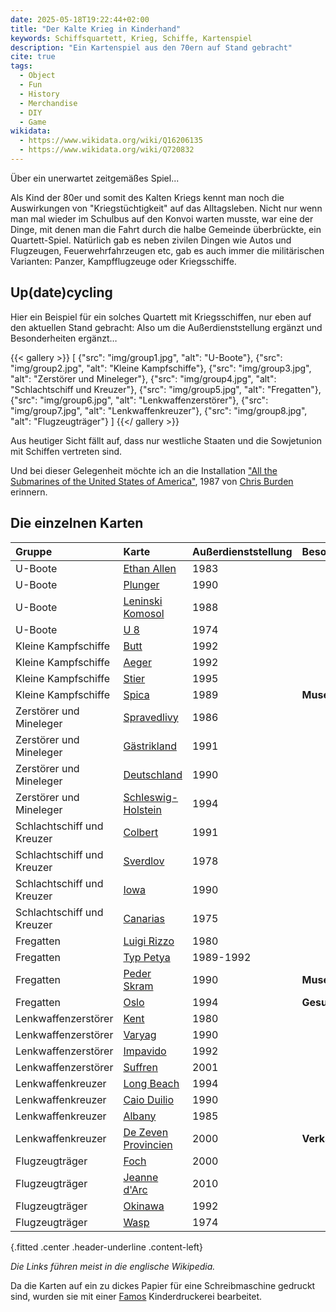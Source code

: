 ```yaml
---
date: 2025-05-18T19:22:44+02:00
title: "Der Kalte Krieg in Kinderhand"
keywords: Schiffsquartett, Krieg, Schiffe, Kartenspiel
description: "Ein Kartenspiel aus den 70ern auf Stand gebracht"
cite: true
tags:
  - Object
  - Fun
  - History
  - Merchandise
  - DIY
  - Game
wikidata:
  - https://www.wikidata.org/wiki/Q16206135
  - https://www.wikidata.org/wiki/Q720832
---
```


Über ein unerwartet zeitgemäßes Spiel...
<!--more-->

Als Kind der 80er und somit des Kalten Kriegs kennt man noch die Auswirkungen von "Kriegstüchtigkeit" auf das Alltagsleben. Nicht nur wenn man mal wieder im Schulbus auf den Konvoi warten musste, war eine der Dinge, mit denen man die Fahrt durch die halbe Gemeinde überbrückte, ein Quartett-Spiel. Natürlich gab es neben zivilen Dingen wie Autos und Flugzeugen, Feuerwehrfahrzeugen etc, gab es auch immer die militärischen Varianten: Panzer, Kampfflugzeuge oder Kriegsschiffe.

## Up(date)cycling

Hier ein Beispiel für ein solches Quartett mit Kriegsschiffen, nur eben auf den aktuellen Stand gebracht: Also um die Außerdienststellung ergänzt und Besonderheiten ergänzt…

{{< gallery >}}
[
  {"src": "img/group1.jpg", "alt": "U-Boote"},
  {"src": "img/group2.jpg", "alt": "Kleine Kampfschiffe"},
  {"src": "img/group3.jpg", "alt": "Zerstörer und Mineleger"},
  {"src": "img/group4.jpg", "alt": "Schlachtschiff und Kreuzer"},
  {"src": "img/group5.jpg", "alt": "Fregatten"},
  {"src": "img/group6.jpg", "alt": "Lenkwaffenzerstörer"},
  {"src": "img/group7.jpg", "alt": "Lenkwaffenkreuzer"},
  {"src": "img/group8.jpg", "alt": "Flugzeugträger"}
]
{{</ gallery >}}

Aus heutiger Sicht fällt auf, dass nur westliche Staaten und die Sowjetunion mit Schiffen vertreten sind.

Und bei dieser Gelegenheit möchte ich an die Installation ["All the Submarines of the United States of America"](https://www.sartle.com/artwork/all-the-submarines-of-the-united-states-of-america-chris-burden), 1987 von [Chris Burden](https://de.wikipedia.org/wiki/Chris_Burden) erinnern.

## Die einzelnen Karten

| Gruppe | Karte | Außerdienststellung | Besonderheiten |
| :---- | :---- | ----- | :---- |
| U-Boote | [Ethan Allen](https://en.wikipedia.org/wiki/USS_Ethan_Allen_(SSBN-608)) | 1983 |  |
| U-Boote | [Plunger](https://en.wikipedia.org/wiki/USS_Plunger_(SSN-595)) | 1990 |  |
| U-Boote | [Leninski Komosol](https://en.wikipedia.org/wiki/Soviet_submarine_K-3_Leninsky_Komsomol) | 1988 |  |
| U-Boote | [U 8](https://en.wikipedia.org/wiki/Type_205_submarine) | 1974 |  |
| Kleine Kampfschiffe | [Butt](https://en.wikipedia.org/wiki/Barbe-class_utility_landing_craft) | 1992 |  |
| Kleine Kampfschiffe | [Aeger](https://en.wikipedia.org/wiki/HNoMS_%C3%86ger) | 1992 |  |
| Kleine Kampfschiffe | [Stier](https://www.historisches-marinearchiv.de/projekte/minensucher/ausgabe.php?where_value=831) | 1995 |  |
| Kleine Kampfschiffe | [Spica](https://en.wikipedia.org/wiki/HSwMS_Spica_(T121)) | 1989 | **Museumsschiff** |
| Zerstörer und Mineleger | [Spravedlivy](https://en.wikipedia.org/wiki/ORP_Warszawa_(1970)) | 1986 |  |
| Zerstörer und Mineleger | [Gästrikland](https://en.wikipedia.org/wiki/HSwMS_G%C3%A4strikland_(J22)) | 1991 |  |
| Zerstörer und Mineleger | [Deutschland](https://en.wikipedia.org/wiki/German_training_cruiser_Deutschland) | 1990 |  |
| Zerstörer und Mineleger | [Schleswig-Holstein](https://en.wikipedia.org/wiki/German_destroyer_Schleswig-Holstein) | 1994 |  |
| Schlachtschiff und Kreuzer | [Colbert](https://en.wikipedia.org/wiki/French_cruiser_Colbert_(C611)) | 1991 |  |
| Schlachtschiff und Kreuzer | [Sverdlov](https://en.wikipedia.org/wiki/Soviet_cruiser_Sverdlov) | 1978 |  |
| Schlachtschiff und Kreuzer | [Iowa](https://en.wikipedia.org/wiki/USS_Iowa_(BB-61)) | 1990 |  |
| Schlachtschiff und Kreuzer | [Canarias](https://en.wikipedia.org/wiki/Spanish_cruiser_Canarias) | 1975 |  |
| Fregatten | [Luigi Rizzo](https://en.wikipedia.org/wiki/Italian_frigate_Luigi_Rizzo_(F_596)) | 1980 |  |
| Fregatten | [Typ Petya](https://en.wikipedia.org/wiki/Petya-class_frigate) | 1989-1992 |  |
| Fregatten | [Peder Skram](https://en.wikipedia.org/wiki/HDMS_Peder_Skram_(F352)) | 1990 | **Museumsschiff** |
| Fregatten | [Oslo](https://en.wikipedia.org/wiki/HNoMS_Oslo_(F300)) | 1994 | **Gesunken** |
| Lenkwaffenzerstörer | [Kent](https://en.wikipedia.org/wiki/HMS_Kent_(D12)) | 1980 |  |
| Lenkwaffenzerstörer | [Varyag](https://en.wikipedia.org/wiki/Soviet_cruiser_Varyag_(1963)) | 1990 |  |
| Lenkwaffenzerstörer | [Impavido](https://en.wikipedia.org/wiki/Italian_destroyer_Impavido_(D_570)) | 1992 |  |
| Lenkwaffenzerstörer | [Suffren](https://en.wikipedia.org/wiki/French_frigate_Suffren) | 2001 |  |
| Lenkwaffenkreuzer | [Long Beach](https://en.wikipedia.org/wiki/USS_Long_Beach_(CGN-9)) | 1994 |  |
| Lenkwaffenkreuzer | [Caio Duilio](https://en.wikipedia.org/wiki/Italian_cruiser_Caio_Duilio) | 1990 |  |
| Lenkwaffenkreuzer | [Albany](https://en.wikipedia.org/wiki/USS_Albany_(CA-123)) | 1985 |  |
| Lenkwaffenkreuzer | [De Zeven Provincien](https://en.wikipedia.org/wiki/HNLMS_De_Zeven_Provinci%C3%ABn_(C802)) | 2000 | **Verkauft** |
| Flugzeugträger | [Foch](https://en.wikipedia.org/wiki/French_aircraft_carrier_Foch) | 2000 |  |
| Flugzeugträger | [Jeanne d'Arc](https://en.wikipedia.org/wiki/French_cruiser_Jeanne_d%27Arc_(R97)) | 2010 |  |
| Flugzeugträger | [Okinawa](https://en.wikipedia.org/wiki/USS_Okinawa_(LPH-3)) | 1992 |  |
| Flugzeugträger | [Wasp](https://en.wikipedia.org/wiki/USS_Wasp_(CV-18)) | 1974 |  |
{.fitted .center .header-underline .content-left}


*Die Links führen meist in die englische Wikipedia.*

Da die Karten auf ein zu dickes Papier für eine Schreibmaschine gedruckt sind, wurden sie mit einer [Famos](https://de.wikipedia.org/wiki/Famos_(Unternehmen)) Kinderdruckerei bearbeitet.
